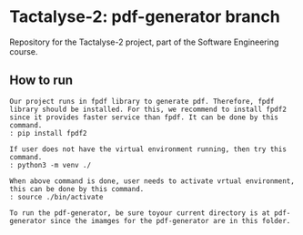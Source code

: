 # Tactalyse-2: pdf-generator branch
Repository for the Tactalyse-2 project, part of the Software Engineering course.

## How to run
    Our project runs in fpdf library to generate pdf. Therefore, fpdf library should be installed. For this, we recommend to install fpdf2 since it provides faster service than fpdf. It can be done by this command.
    : pip install fpdf2

    If user does not have the virtual environment running, then try this command.
    : python3 -m venv ./

    When above command is done, user needs to activate vrtual environment, this can be done by this command.
    : source ./bin/activate

    To run the pdf-generator, be sure toyour current directory is at pdf-generator since the imamges for the pdf-generator are in this folder.
